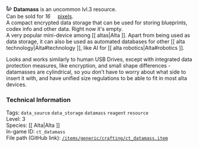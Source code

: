![ ](https://raw.githubusercontent.com/Ceterai/Enternia/main/items/generic/crafting/ct_datamass.png) **Datamass** is an uncommon lvl.3 resource.  
Can be sold for *16* <img src="https://starbounder.org/mediawiki/images/2/21/Pixel.png" width="12" height="16"/> [pixels](https://starbounder.org/Pixel).  
A compact encrypted data storage that can be used for storing blueprints, codex info and other data. Right now it's empty.  
A very popular mini-device among [[ altas|Alta ]]. Apart from being used as data storage, it can also be used as automated databases for other [[ alta technology|Alta#technology ]], like AI for [[ alta robotics|Alta#robotics ]].

Looks and works similarly to human USB Drives, except with integrated data protection measures, like encryption, and small shape differences - datamasses are cylindrical, so you don't have to worry about what side to insert it with, and have unified size regulations to be able to fit in most alta devices.

### Technical Information

Tags: `data_source` `data_storage` `datamass` `reagent` `resource`  
Level: 3  
Species: [[ Alta|Alta ]]  
In-game ID: `ct_datamass`  
File path (GitHub link): [`/items/generic/crafting/ct_datamass.item`](https://github.com/Ceterai/Enternia/blob/main/items/generic/crafting/ct_datamass.item)
